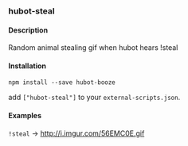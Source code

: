### hubot-steal

#### Description
Random animal stealing gif when hubot hears !steal

#### Installation
`npm install --save hubot-booze`

add `["hubot-steal"]` to your `external-scripts.json`.

#### Examples

`!steal` -> http://i.imgur.com/56EMC0E.gif